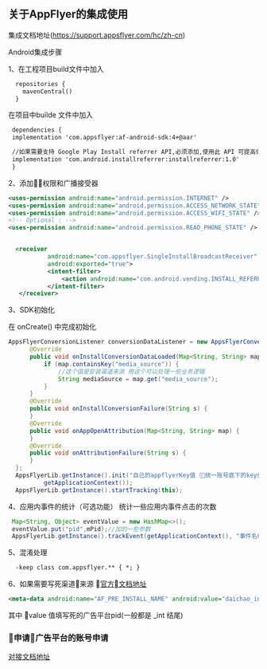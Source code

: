 ## 关于AppFlyer的集成使用
集成文档地址(https://support.appsflyer.com/hc/zh-cn)

Android集成步骤

1、在工程项目build文件中加入
  ``` xml
    repositories {
      mavenCentral()
    }
  ```
  在项目中builde 文件中加入
  ``` xml
   dependencies {
   implementation 'com.appsflyer:af-android-sdk:4+@aar'

   //如果需要支持 Google Play Install referrer API,必须添加,使用此 API 可提高归因的准确性，能有效预防安装作弊等现象。
   implementation 'com.android.installreferrer:installreferrer:1.0'
   }

  ```
2、添加权限和广播接受器

``` xml
<uses-permission android:name="android.permission.INTERNET" />
<uses-permission android:name="android.permission.ACCESS_NETWORK_STATE" />
<uses-permission android:name="android.permission.ACCESS_WIFI_STATE" />
<!-- Optional : -->
<uses-permission android:name="android.permission.READ_PHONE_STATE" />


  <receiver
           android:name="com.appsflyer.SingleInstallBroadcastReceiver"
           android:exported="true">
           <intent-filter>
               <action android:name="com.android.vending.INSTALL_REFERRER"/>
           </intent-filter>
   </receiver>
```
3、SDK初始化

   在 onCreate() 中完成初始化
   ``` Java
   AppsFlyerConversionListener conversionDataListener = new AppsFlyerConversionListener() {
         @Override
         public void onInstallConversionDataLoaded(Map<String, String> map) {
             if (map.containsKey("media_source")) {
                 //这个值是安装渠道来源 用这个可以处理一些业务逻辑
                 String mediaSource = map.get("media_source");
             }
         }
         @Override
         public void onInstallConversionFailure(String s) {
         }
         @Override
         public void onAppOpenAttribution(Map<String, String> map) {
         }
         @Override
         public void onAttributionFailure(String s) {
         }
     };
     AppsFlyerLib.getInstance().init("自己的appflyerKey值（统一账号底下的key值是相同的）", conversionDataListener,
             getApplicationContext());
     AppsFlyerLib.getInstance().startTracking(this);

   ```
4、应用内事件的统计（可选功能）
  统计一些应用内事件点击的次数
  ``` Java
   Map<String, Object> eventValue = new HashMap<>();
   eventValue.put("pid",mPid);//加的一些参数
   AppsFlyerLib.getInstance().trackEvent(getApplicationContext(), "事件名称", eventValue);
  ```

5、混淆处理
   ``` xml
     -keep class com.appsflyer.** { *; }
   ```

6、如果需要写死渠道来源  [官方文档地址](https://support.appsflyer.com/hc/en-us/articles/207032166-Configuring-and-Testing-Pre-Installs-Campaigns-for-Android#Setup)
   ```xml
   <meta-data android:name="AF_PRE_INSTALL_NAME" android:value="daichao_int"/>
   ```
   其中 value 值填写死的广告平台pid(一般都是 _int 结尾)

###  申请广告平台的账号申请


 [对接文档地址](https://www.evernote.com/shard/s374/client/snv?noteGuid=3c272532-5916-46b7-8a1a-ca29af83b8f9&noteKey=4e6efceebd6c751b&sn=https%3A%2F%2Fwww.evernote.com%2Fshard%2Fs374%2Fsh%2F3c272532-5916-46b7-8a1a-ca29af83b8f9%2F4e6efceebd6c751b&title=AppsFlyer%25E5%25B9%25BF%25E5%2591%258A%25E5%25B9%25B3%25E5%258F%25B0%25E8%25B4%25A6%25E5%258F%25B7%25E6%25B3%25A8%25E5%2586%258C%25E5%258F%258A%25E5%259F%25BA%25E6%259C%25AC%25E4%25BD%25BF%25E7%2594%25A8%25E6%258C%2587%25E5%258D%2597)
